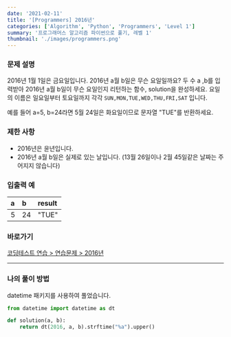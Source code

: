 ```yaml
---
date: '2021-02-11'
title: '[Programmers] 2016년'
categories: ['Algorithm', 'Python', 'Programmers', 'Level 1']
summary: '프로그래머스 알고리즘 파이썬으로 풀기, 레벨 1'
thumbnail: './images/programmers.png'
---
```


### 문제 설명

2016년 1월 1일은 금요일입니다. 2016년 a월 b일은 무슨 요일일까요? 두 수 a ,b를 입력받아 2016년 a월 b일이 무슨 요일인지 리턴하는 함수, solution을 완성하세요. 요일의 이름은 일요일부터 토요일까지 각각 ```SUN,MON,TUE,WED,THU,FRI,SAT```
입니다. 

예를 들어 a=5, b=24라면 5월 24일은 화요일이므로 문자열 "TUE"를 반환하세요.

### 제한 사항

- 2016년은 윤년입니다.
- 2016년 a월 b일은 실제로 있는 날입니다. (13월 26일이나 2월 45일같은 날짜는 주어지지 않습니다)

### 입출력 예

| a    | b    | result |
| :--- | :--- | :----- |
| 5    | 24   | "TUE"  |


### 바로가기

[코딩테스트 연습 > 연습문제 > 2016년](<https://programmers.co.kr/learn/courses/30/lessons/12901?language=python3>)

---

### 나의 풀이 방법

datetime 패키지를 사용하여 풀었습니다.

``` python
from datetime import datetime as dt

def solution(a, b):
    return dt(2016, a, b).strftime("%a").upper()
```